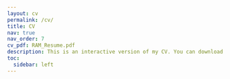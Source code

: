 ```yaml
---
layout: cv
permalink: /cv/
title: CV
nav: true
nav_order: 7
cv_pdf: RAM_Resume.pdf
description: This is an interactive version of my CV. You can download a PDF copy by clicking the button in the top-right corner.
toc:
  sidebar: left
---
```

